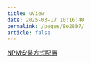 ```yaml
---
title: uView
date: 2025-03-17 10:16:40
permalink: /pages/8e28b7/
article: false
---
```




[NPM安装方式配置](https://uviewui.com/components/npmSetting.html#%E5%87%86%E5%A4%87%E5%B7%A5%E4%BD%9C)



